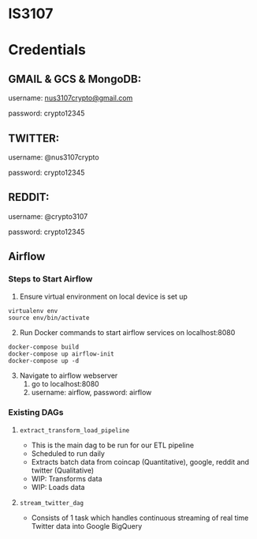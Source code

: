 # IS3107

# Credentials

## GMAIL & GCS & MongoDB:

username: nus3107crypto@gmail.com

password: crypto12345

## TWITTER:

username: @nus3107crypto

password: crypto12345

## REDDIT:

username: @crypto3107

password: crypto12345

## Airflow

### Steps to Start Airflow

1. Ensure virtual environment on local device is set up

```
virtualenv env
source env/bin/activate
```

2. Run Docker commands to start airflow services on localhost:8080

```
docker-compose build
docker-compose up airflow-init
docker-compose up -d
```

3. Navigate to airflow webserver
   1. go to localhost:8080
   2. username: airflow, password: airflow

### Existing DAGs

1. `extract_transform_load_pipeline`

   - This is the main dag to be run for our ETL pipeline
   - Scheduled to run daily
   - Extracts batch data from coincap (Quantitative), google, reddit and twitter (Qualitative)
   - WIP: Transforms data
   - WIP: Loads data

2. `stream_twitter_dag`

   - Consists of 1 task which handles continuous streaming of real time Twitter data into Google BigQuery
